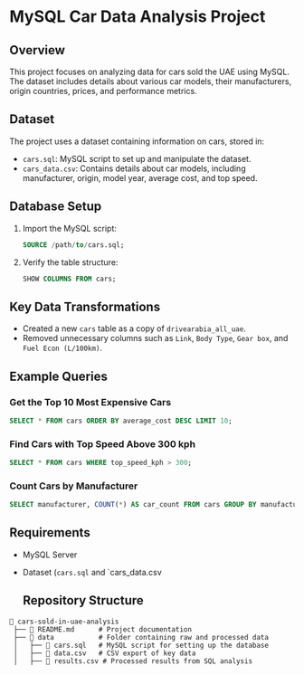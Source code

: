 # MySQL Car Data Analysis Project

## Overview
This project focuses on analyzing data for cars sold the UAE using MySQL. The dataset includes details about various car models, their manufacturers, origin countries, prices, and performance metrics.

## Dataset
The project uses a dataset containing information on cars, stored in:
- `cars.sql`: MySQL script to set up and manipulate the dataset.
- `cars_data.csv`: Contains details about car models, including manufacturer, origin, model year, average cost, and top speed.

## Database Setup
1. Import the MySQL script:
   ```sql
   SOURCE /path/to/cars.sql;
   ```
2. Verify the table structure:
   ```sql
   SHOW COLUMNS FROM cars;
   ```

## Key Data Transformations
- Created a new `cars` table as a copy of `drivearabia_all_uae`.
- Removed unnecessary columns such as `Link`, `Body Type`, `Gear box`, and `Fuel Econ (L/100km)`.

## Example Queries
### Get the Top 10 Most Expensive Cars
```sql
SELECT * FROM cars ORDER BY average_cost DESC LIMIT 10;
```

### Find Cars with Top Speed Above 300 kph
```sql
SELECT * FROM cars WHERE top_speed_kph > 300;
```

### Count Cars by Manufacturer
```sql
SELECT manufacturer, COUNT(*) AS car_count FROM cars GROUP BY manufacturer ORDER BY car_count DESC;
```

## Requirements
- MySQL Server
- Dataset (`cars.sql` and `cars_data.csv

  ## Repository Structure
```
📂 cars-sold-in-uae-analysis
 ├── 📄 README.md      # Project documentation
 ├── 📂 data           # Folder containing raw and processed data
 │   ├── 📄 cars.sql   # MySQL script for setting up the database
 │   ├── 📄 data.csv   # CSV export of key data
 │   ├── 📄 results.csv # Processed results from SQL analysis
```
